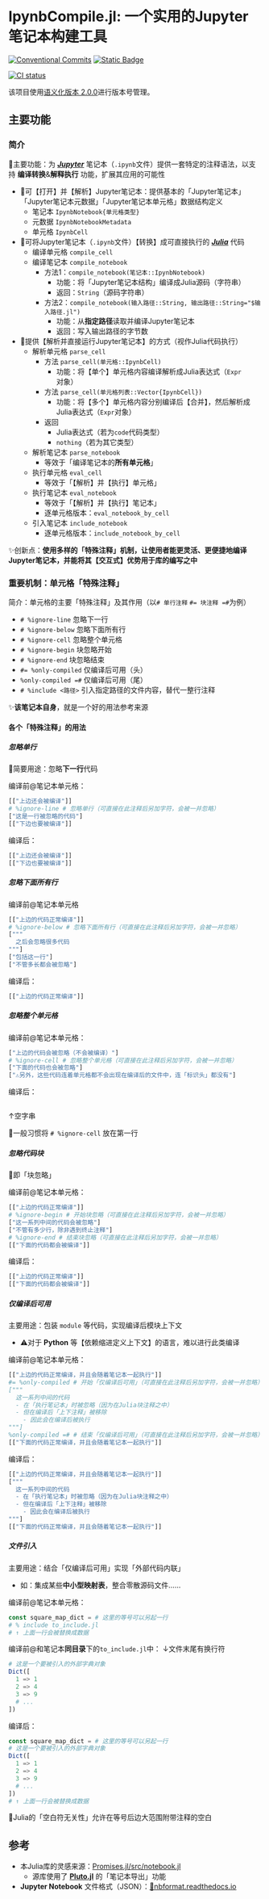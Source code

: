 <!-- ⚠️该文件由 `IpynbCompile.ipynb` 自动生成于 2024-02-07T17:46:28.957，无需手动修改 -->
# IpynbCompile.jl: 一个实用的Jupyter笔记本构建工具

[![Conventional Commits](https://img.shields.io/badge/Conventional%20Commits-1.0.0-%23FE5196?logo=conventionalcommits&logoColor=white)](https://conventionalcommits.org)
[![Static Badge](https://img.shields.io/badge/julia-package?logo=julia&label=1.7%2B)](https://julialang.org/)

[![CI status](https://github.com/ARCJ137442/IpynbCompile.jl/workflows/CI/badge.svg)](https://github.com/ARCJ137442/IpynbCompile.jl/actions/workflows/ci.yml)

该项目使用[语义化版本 2.0.0](https://semver.org/)进行版本号管理。

## 主要功能

### 简介

📍主要功能：为 [***Jupyter***](https://jupyter.org/) 笔记本（`.ipynb`文件）提供一套特定的注释语法，以支持 **编译转换**&**解释执行** 功能，扩展其应用的可能性

- 📌可【打开】并【解析】Jupyter笔记本：提供基本的「Jupyter笔记本」「Jupyter笔记本元数据」「Jupyter笔记本单元格」数据结构定义
  - 笔记本 `IpynbNotebook{单元格类型}`
  - 元数据 `IpynbNotebookMetadata`
  - 单元格 `IpynbCell`
- 📌可将Jupyter笔记本（`.ipynb`文件）【转换】成可直接执行的 [***Julia***](https://julialang.org/) 代码
  - 编译单元格 `compile_cell`
  - 编译笔记本 `compile_notebook`
    - 方法1：`compile_notebook(笔记本::IpynbNotebook)`
      - 功能：将「Jupyter笔记本结构」编译成Julia源码（字符串）
      - 返回：`String`（源码字符串）
    - 方法2：`compile_notebook(输入路径::String, 输出路径::String="$输入路径.jl")`
      - 功能：从**指定路径**读取并编译Jupyter笔记本
      - 返回：写入输出路径的字节数
- 📌提供【解析并直接运行Jupyter笔记本】的方式（视作Julia代码执行）
  - 解析单元格 `parse_cell`
    - 方法 `parse_cell(单元格::IpynbCell)`
      - 功能：将【单个】单元格内容编译解析成Julia表达式（`Expr`对象）
    - 方法 `parse_cell(单元格列表::Vector{IpynbCell})`
      - 功能：将【多个】单元格内容分别编译后【合并】，然后解析成Julia表达式（`Expr`对象）
    - 返回
      - Julia表达式（若为`code`代码类型）
      - `nothing`（若为其它类型）
  - 解析笔记本 `parse_notebook`
    - 等效于「编译笔记本的**所有单元格**」
  - 执行单元格 `eval_cell`
    - 等效于「【解析】并【执行】单元格」
  - 执行笔记本 `eval_notebook`
    - 等效于「【解析】并【执行】笔记本」
    - 逐单元格版本：`eval_notebook_by_cell`
  - 引入笔记本 `include_notebook`
    - 逐单元格版本：`include_notebook_by_cell`

✨创新点：**使用多样的「特殊注释」机制，让使用者能更灵活、更便捷地编译Jupyter笔记本，并能将其【交互式】优势用于库的编写之中**

### 重要机制：单元格「特殊注释」

简介：单元格的主要「特殊注释」及其作用（以`# 单行注释` `#= 块注释 =#`为例）

- `# %ignore-line` 忽略下一行
- `# %ignore-below` 忽略下面所有行
- `# %ignore-cell` 忽略整个单元格
- `# %ignore-begin` 块忽略开始
- `# %ignore-end` 块忽略结束
- `#= %only-compiled` 仅编译后可用（头）
- `%only-compiled =#` 仅编译后可用（尾）
- `# %include <路径>` 引入指定路径的文件内容，替代一整行注释

✨**该笔记本自身**，就是一个好的用法参考来源

#### 各个「特殊注释」的用法

##### 忽略单行

📌简要用途：忽略**下一行**代码

编译前@笔记本单元格：

```julia
[["上边还会被编译"]]
# %ignore-line # 忽略单行（可直接在此注释后另加字符，会被一并忽略）
["这是一行被忽略的代码"]
[["下边也要被编译"]]
```

编译后：

```julia
[["上边还会被编译"]]
[["下边也要被编译"]]
```

##### 忽略下面所有行

编译前@笔记本单元格

```julia
[["上边的代码正常编译"]]
# %ignore-below # 忽略下面所有行（可直接在此注释后另加字符，会被一并忽略）
["""
  之后会忽略很多代码
"""]
["包括这一行"]
["不管多长都会被忽略"]
```

编译后：

```julia
[["上边的代码正常编译"]]
```

##### 忽略整个单元格

编译前@笔记本单元格：

```julia
["上边的代码会被忽略（不会被编译）"]
# %ignore-cell # 忽略整个单元格（可直接在此注释后另加字符，会被一并忽略）
["下面的代码也会被忽略"]
["⚠️另外，这些代码连着单元格都不会出现在编译后的文件中，连「标识头」都没有"]
```

编译后：

```julia
```

↑空字串

📌一般习惯将 `# %ignore-cell` 放在第一行

##### 忽略代码块

📝即「块忽略」

编译前@笔记本单元格：

```julia
[["上边的代码正常编译"]]
# %ignore-begin # 开始块忽略（可直接在此注释后另加字符，会被一并忽略）
["这一系列中间的代码会被忽略"]
["不管有多少行，除非遇到终止注释"]
# %ignore-end # 结束块忽略（可直接在此注释后另加字符，会被一并忽略）
[["下面的代码都会被编译"]]
```

编译后：

```julia
[["上边的代码正常编译"]]
[["下面的代码都会被编译"]]
```

##### 仅编译后可用

主要用途：包装 `module` 等代码，实现编译后模块上下文

- ⚠️对于 **Python** 等【依赖缩进定义上下文】的语言，难以进行此类编译

编译前@笔记本单元格：

```julia
[["上边的代码正常编译，并且会随着笔记本一起执行"]]
#= %only-compiled # 开始「仅编译后可用」（可直接在此注释后另加字符，会被一并忽略）
["""
  这一系列中间的代码
  - 在「执行笔记本」时被忽略（因为在Julia块注释之中）
  - 但在编译后「上下注释」被移除
    - 因此会在编译后被执行
"""]
%only-compiled =# # 结束「仅编译后可用」（可直接在此注释后另加字符，会被一并忽略）
[["下面的代码正常编译，并且会随着笔记本一起执行"]]
```

编译后：

```julia
[["上边的代码正常编译，并且会随着笔记本一起执行"]]
["""
  这一系列中间的代码
  - 在「执行笔记本」时被忽略（因为在Julia块注释之中）
  - 但在编译后「上下注释」被移除
    - 因此会在编译后被执行
"""]
[["下面的代码正常编译，并且会随着笔记本一起执行"]]
```

##### 文件引入

主要用途：结合「仅编译后可用」实现「外部代码内联」

- 如：集成某些**中小型映射表**，整合零散源码文件……

编译前@笔记本单元格：

```julia
const square_map_dict = # 这里的等号可以另起一行
# % include to_include.jl 
# ↑ 上面一行会被替换成数据
```

编译前@和笔记本**同目录**下的`to_include.jl`中：
↓文件末尾有换行符

```julia
# 这是一个要被引入的外部字典对象
Dict([
  1 => 1
  2 => 4
  3 => 9
  # ...
])
```

编译后：

```julia
const square_map_dict = # 这里的等号可以另起一行
# 这是一个要被引入的外部字典对象
Dict([
  1 => 1
  2 => 4
  3 => 9
  # ...
])
# ↑ 上面一行会被替换成数据
```

📝Julia的「空白符无关性」允许在等号后边大范围附带注释的空白

## 参考

- 本Julia库的灵感来源：[Promises.jl/src/notebook.jl](https://github.com/fonsp/Promises.jl/blob/main/src/notebook.jl)
  - 源库使用了 [**Pluto.jl**](https://github.com/fonsp/Pluto.jl) 的「笔记本导出」功能
- **Jupyter Notebook** 文件格式（JSON）：[🔗nbformat.readthedocs.io](https://nbformat.readthedocs.io/en/latest/format_description.html#notebook-file-format)
